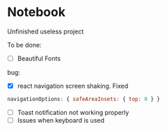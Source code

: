 # Notebook
Unfinished useless project

To be done:
- [ ] Beautiful Fonts

bug:
- [x] react navigation screen shaking. Fixed 
```javascript
navigationOptions: { safeAreaInsets: { top: 0 } }
```
- [ ] Toast notification not working properly
- [ ] Issues when keyboard is used
